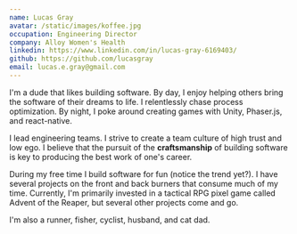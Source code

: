```yaml
---
name: Lucas Gray
avatar: /static/images/koffee.jpg
occupation: Engineering Director
company: Alloy Women's Health
linkedin: https://www.linkedin.com/in/lucas-gray-6169403/
github: https://github.com/lucasgray
email: lucas.e.gray@gmail.com
---
```

I'm a dude that likes building software. By day, I enjoy helping others bring the software of their dreams to life. I relentlessly chase process optimization.  By night, I poke around creating games with Unity, Phaser.js, and react-native.

I lead engineering teams. I strive to create a team culture of high trust and low ego. I believe that the pursuit of the **craftsmanship** of building software is key to producing the best work of one's career.

During my free time I build software for fun (notice the trend yet?). I have several projects on the front and back burners that consume much of my time. Currently, I'm primarily invested in a tactical RPG pixel game called Advent of the Reaper, but several other projects come and go.

I'm also a runner, fisher, cyclist, husband, and cat dad.
